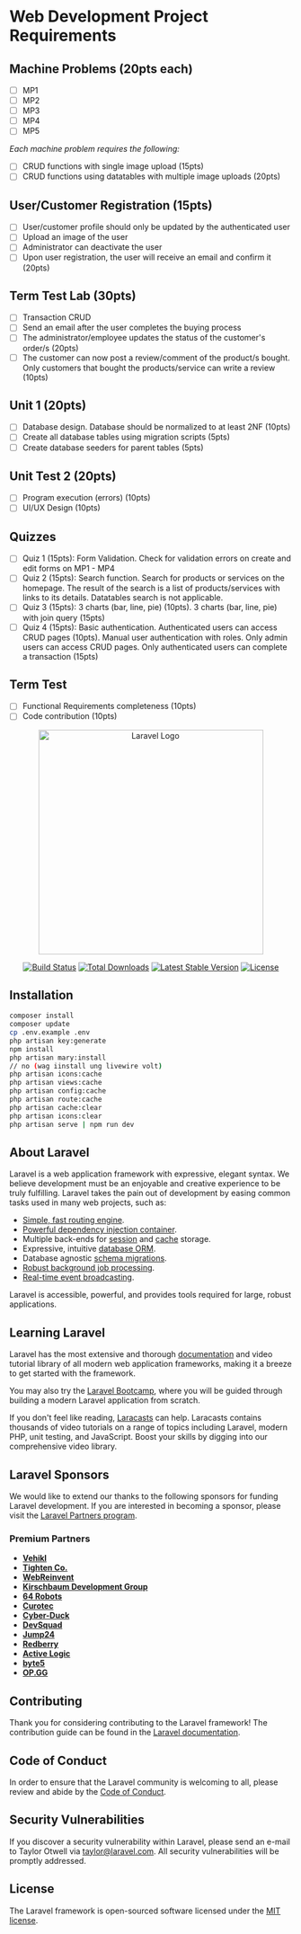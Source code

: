 # Web Development Project Requirements

## Machine Problems (20pts each)

- [ ] MP1
- [ ] MP2
- [ ] MP3
- [ ] MP4
- [ ] MP5

_Each machine problem requires the following:_

- [ ] CRUD functions with single image upload (15pts)
- [ ] CRUD functions using datatables with multiple image uploads (20pts)

## User/Customer Registration (15pts)

- [ ] User/customer profile should only be updated by the authenticated user
- [ ] Upload an image of the user
- [ ] Administrator can deactivate the user
- [ ] Upon user registration, the user will receive an email and confirm it (20pts)

## Term Test Lab (30pts)

- [ ] Transaction CRUD
- [ ] Send an email after the user completes the buying process
- [ ] The administrator/employee updates the status of the customer's order/s (20pts)
- [ ] The customer can now post a review/comment of the product/s bought. Only customers that bought the products/service can write a review (10pts)

## Unit 1 (20pts)

- [ ] Database design. Database should be normalized to at least 2NF (10pts)
- [ ] Create all database tables using migration scripts (5pts)
- [ ] Create database seeders for parent tables (5pts)

## Unit Test 2 (20pts)

- [ ] Program execution (errors) (10pts)
- [ ] UI/UX Design (10pts)

## Quizzes

- [ ] Quiz 1 (15pts): Form Validation. Check for validation errors on create and edit forms on MP1 - MP4
- [ ] Quiz 2 (15pts): Search function. Search for products or services on the homepage. The result of the search is a list of products/services with links to its details. Datatables search is not applicable.
- [ ] Quiz 3 (15pts): 3 charts (bar, line, pie) (10pts). 3 charts (bar, line, pie) with join query (15pts)
- [ ] Quiz 4 (15pts): Basic authentication. Authenticated users can access CRUD pages (10pts). Manual user authentication with roles. Only admin users can access CRUD pages. Only authenticated users can complete a transaction (15pts)

## Term Test

- [ ] Functional Requirements completeness (10pts)
- [ ] Code contribution (10pts)

<p align="center"><a href="https://laravel.com" target="_blank"><img src="https://raw.githubusercontent.com/laravel/art/master/logo-lockup/5%20SVG/2%20CMYK/1%20Full%20Color/laravel-logolockup-cmyk-red.svg" width="400" alt="Laravel Logo"></a></p>

<p align="center">
<a href="https://github.com/laravel/framework/actions"><img src="https://github.com/laravel/framework/workflows/tests/badge.svg" alt="Build Status"></a>
<a href="https://packagist.org/packages/laravel/framework"><img src="https://img.shields.io/packagist/dt/laravel/framework" alt="Total Downloads"></a>
<a href="https://packagist.org/packages/laravel/framework"><img src="https://img.shields.io/packagist/v/laravel/framework" alt="Latest Stable Version"></a>
<a href="https://packagist.org/packages/laravel/framework"><img src="https://img.shields.io/packagist/l/laravel/framework" alt="License"></a>
</p>

## Installation

```bash
composer install
composer update
cp .env.example .env
php artisan key:generate
npm install
php artisan mary:install
// no (wag iinstall ung livewire volt)
php artisan icons:cache
php artisan views:cache
php artisan config:cache
php artisan route:cache
php artisan cache:clear
php artisan icons:clear
php artisan serve | npm run dev
```

## About Laravel

Laravel is a web application framework with expressive, elegant syntax. We believe development must be an enjoyable and creative experience to be truly fulfilling. Laravel takes the pain out of development by easing common tasks used in many web projects, such as:

- [Simple, fast routing engine](https://laravel.com/docs/routing).
- [Powerful dependency injection container](https://laravel.com/docs/container).
- Multiple back-ends for [session](https://laravel.com/docs/session) and [cache](https://laravel.com/docs/cache) storage.
- Expressive, intuitive [database ORM](https://laravel.com/docs/eloquent).
- Database agnostic [schema migrations](https://laravel.com/docs/migrations).
- [Robust background job processing](https://laravel.com/docs/queues).
- [Real-time event broadcasting](https://laravel.com/docs/broadcasting).

Laravel is accessible, powerful, and provides tools required for large, robust applications.

## Learning Laravel

Laravel has the most extensive and thorough [documentation](https://laravel.com/docs) and video tutorial library of all modern web application frameworks, making it a breeze to get started with the framework.

You may also try the [Laravel Bootcamp](https://bootcamp.laravel.com), where you will be guided through building a modern Laravel application from scratch.

If you don't feel like reading, [Laracasts](https://laracasts.com) can help. Laracasts contains thousands of video tutorials on a range of topics including Laravel, modern PHP, unit testing, and JavaScript. Boost your skills by digging into our comprehensive video library.

## Laravel Sponsors

We would like to extend our thanks to the following sponsors for funding Laravel development. If you are interested in becoming a sponsor, please visit the [Laravel Partners program](https://partners.laravel.com).

### Premium Partners

- **[Vehikl](https://vehikl.com/)**
- **[Tighten Co.](https://tighten.co)**
- **[WebReinvent](https://webreinvent.com/)**
- **[Kirschbaum Development Group](https://kirschbaumdevelopment.com)**
- **[64 Robots](https://64robots.com)**
- **[Curotec](https://www.curotec.com/services/technologies/laravel/)**
- **[Cyber-Duck](https://cyber-duck.co.uk)**
- **[DevSquad](https://devsquad.com/hire-laravel-developers)**
- **[Jump24](https://jump24.co.uk)**
- **[Redberry](https://redberry.international/laravel/)**
- **[Active Logic](https://activelogic.com)**
- **[byte5](https://byte5.de)**
- **[OP.GG](https://op.gg)**

## Contributing

Thank you for considering contributing to the Laravel framework! The contribution guide can be found in the [Laravel documentation](https://laravel.com/docs/contributions).

## Code of Conduct

In order to ensure that the Laravel community is welcoming to all, please review and abide by the [Code of Conduct](https://laravel.com/docs/contributions#code-of-conduct).

## Security Vulnerabilities

If you discover a security vulnerability within Laravel, please send an e-mail to Taylor Otwell via [taylor@laravel.com](mailto:taylor@laravel.com). All security vulnerabilities will be promptly addressed.

## License

The Laravel framework is open-sourced software licensed under the [MIT license](https://opensource.org/licenses/MIT).
